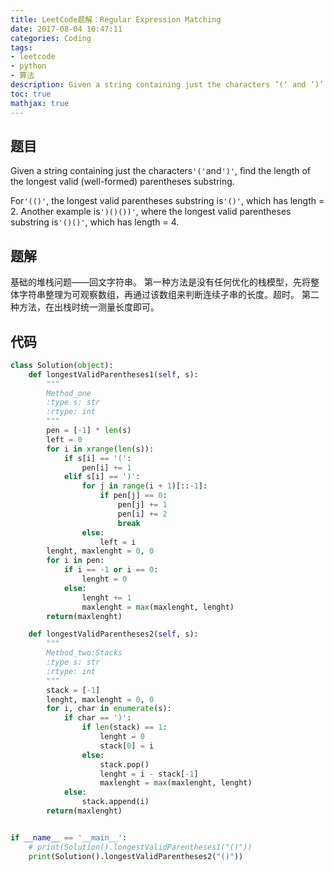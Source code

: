 ```yaml
---
title: LeetCode题解：Regular Expression Matching
date: 2017-08-04 10:47:11
categories: Coding
tags:
- leetcode
- python
- 算法
description: Given a string containing just the characters ’(‘ and ’)’ , find the length of the longest valid (well-formed) parentheses substring.
toc: true
mathjax: true
---
```


## 题目

Given a string containing just the characters`'('`and`')'`, find the length of the longest valid (well-formed) parentheses substring.

For`'(()'`, the longest valid parentheses substring is`'()'`, which has length = 2.
Another example is`')()())'`, where the longest valid parentheses substring is`'()()'`, which has length = 4.

## 题解

基础的堆栈问题——回文字符串。
第一种方法是没有任何优化的栈模型，先将整体字符串整理为可观察数组，再通过该数组来判断连续子串的长度。超时。
第二种方法，在出栈时统一测量长度即可。

## 代码

```python
class Solution(object):
    def longestValidParentheses1(self, s):
        """
        Method_one
        :type s: str
        :rtype: int
        """
        pen = [-1] * len(s)
        left = 0
        for i in xrange(len(s)):
            if s[i] == '(':
                pen[i] += 1
            elif s[i] == ')':
                for j in range(i + 1)[::-1]:
                    if pen[j] == 0:
                        pen[j] += 1
                        pen[i] += 2
                        break
                else:
                    left = i
        lenght, maxlenght = 0, 0
        for i in pen:
            if i == -1 or i == 0:
                lenght = 0
            else:
                lenght += 1
                maxlenght = max(maxlenght, lenght)
        return(maxlenght)

    def longestValidParentheses2(self, s):
        """
        Method_two:Stacks
        :type s: str
        :rtype: int
        """
        stack = [-1]
        lenght, maxlenght = 0, 0
        for i, char in enumerate(s):
            if char == ')':
                if len(stack) == 1:
                    lenght = 0
                    stack[0] = i
                else:
                    stack.pop()
                    lenght = i - stack[-1]
                    maxlenght = max(maxlenght, lenght)
            else:
                stack.append(i)
        return(maxlenght)


if __name__ == '__main__':
    # print(Solution().longestValidParentheses1("()"))
    print(Solution().longestValidParentheses2("()"))
```
